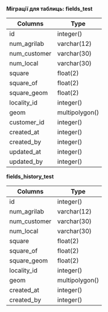 **Міграції для таблиць:**
**__fields_test__**

| Columns | Type |
| ------------- |----- |
| id | integer() |
| num_agrilab | varchar(12) |
| num_customer | varchar(30) |
| num_local | varchar(30) |
| square | float(2) |
| square_of | float(2) |
| square_geom | float(2) |
| locality_id | integer() |
| geom | multipolygon() |
| customer_id | integer() |
| created_at | integer() |
| created_by | integer() |
| updated_at | integer() |
| updated_by | integer() |

**__fields_history_test__**

| Columns | Type |
| ------------- |----- |
| id | integer() |
| num_agrilab | varchar(12) |
| num_customer | varchar(30) |
| num_local | varchar(30) |
| square | float(2) |
| square_of | float(2) |
| square_geom | float(2) |
| locality_id | integer() |
| geom | multipolygon() |
| created_at | integer() |
| created_by | integer() |

